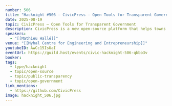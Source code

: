 ```yaml
---
number: 506
title: "Hacknight #506 – CivicPress – Open Tools for Transparent Government"
date: 2025-08-19
topic: CivicPress – Open Tools for Transparent Government
description: CivicPress is a new open-source platform that helps towns and cities publish meetings, bylaws, budgets, and civic records in a transparent, inspectable way — without vendor lock-in. In this talk, Mathieu Hallé will share how the project began, what it aims to fix, and how open-source tools can help rebuild public trust from the ground up.
speakers:
  - "[[Mathieu Hallé]]"
venue: "[[Myhal Centre for Engineering and Entrepreneurship]]"
youtubeID: AwCc15IsUaI
eventUrl: https://guild.host/events/civic-hacknight-506-qbbo3v
booker:
tags:
  - type/hacknight
  - topic/open-source
  - topic/public-transparency
  - topic/open-government
link_mentions:
  - https://github.com/CivicPress
image: hacknight_506.jpg
---
```

